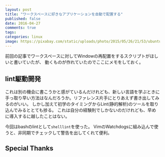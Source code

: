 ```yaml
---
layout: post
title: "ワークスペースに好きなアプリケーションを自動で配置する"
published: false
date: 2016-04-27
comments: true
tags: 
categories: linux
image: https://pixabay.com/static/uploads/photo/2015/05/26/21/53/ubuntu-785622_960_720.png
---
```


前回の記事でワークスペースに対してWindowの再配置をするスクリプトがほしいと書いていたが、
動くものが作れていたのでここにメモをしておく。

## lint駆動開発
これは別の機会に書こうかと感がているんだけれども、新しい言語を学ぶときに手っ取り早い方法はなんだろうか。リファレンス片手にとりあえず書き出してみるのがいい。
しかし加えて初学のタイミングからLint(静的解析)のツールを取り込んでみるととても捗る。
これは自分の経験則でしかないのだけれども、早めに導入するに越したことはない。

今回はbashのlintとして`shelllint`を使った。
VimのWatchdogsに組み込んで使うと、非同期でチェックして警告を出してくれて便利。

## 

## Special Thanks
